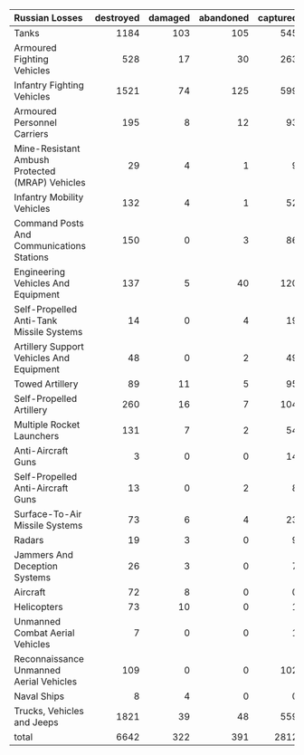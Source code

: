 | Russian Losses                                   |   destroyed |   damaged |   abandoned |   captured |   total |
|:-------------------------------------------------|------------:|----------:|------------:|-----------:|--------:|
| Tanks                                            |        1184 |       103 |         105 |        545 |    1937 |
| Armoured Fighting Vehicles                       |         528 |        17 |          30 |        263 |     838 |
| Infantry Fighting Vehicles                       |        1521 |        74 |         125 |        599 |    2319 |
| Armoured Personnel Carriers                      |         195 |         8 |          12 |         93 |     308 |
| Mine-Resistant Ambush Protected  (MRAP) Vehicles |          29 |         4 |           1 |          9 |      43 |
| Infantry Mobility Vehicles                       |         132 |         4 |           1 |         52 |     189 |
| Command Posts And Communications Stations        |         150 |         0 |           3 |         86 |     239 |
| Engineering Vehicles And Equipment               |         137 |         5 |          40 |        120 |     302 |
| Self-Propelled Anti-Tank Missile Systems         |          14 |         0 |           4 |         19 |      37 |
| Artillery Support Vehicles And Equipment         |          48 |         0 |           2 |         49 |      99 |
| Towed Artillery                                  |          89 |        11 |           5 |         95 |     200 |
| Self-Propelled Artillery                         |         260 |        16 |           7 |        104 |     387 |
| Multiple Rocket Launchers                        |         131 |         7 |           2 |         54 |     194 |
| Anti-Aircraft Guns                               |           3 |         0 |           0 |         14 |      17 |
| Self-Propelled Anti-Aircraft Guns                |          13 |         0 |           2 |          8 |      23 |
| Surface-To-Air Missile Systems                   |          73 |         6 |           4 |         23 |     106 |
| Radars                                           |          19 |         3 |           0 |          9 |      31 |
| Jammers And Deception Systems                    |          26 |         3 |           0 |          7 |      36 |
| Aircraft                                         |          72 |         8 |           0 |          0 |      80 |
| Helicopters                                      |          73 |        10 |           0 |          1 |      84 |
| Unmanned Combat Aerial Vehicles                  |           7 |         0 |           0 |          1 |       8 |
| Reconnaissance Unmanned Aerial Vehicles          |         109 |         0 |           0 |        102 |     211 |
| Naval Ships                                      |           8 |         4 |           0 |          0 |      12 |
| Trucks, Vehicles and Jeeps                       |        1821 |        39 |          48 |        559 |    2467 |
| total                                            |        6642 |       322 |         391 |       2812 |   10167 |
